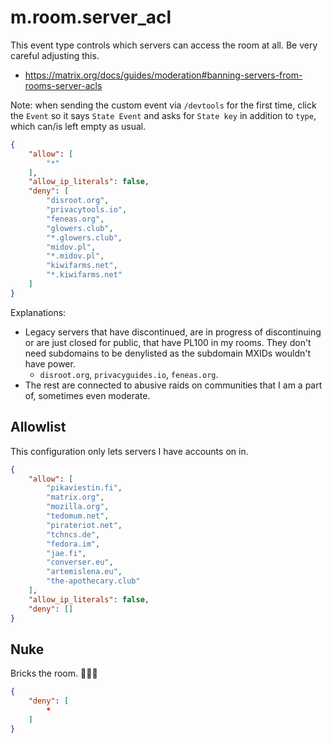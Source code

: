 # m.room.server_acl

This event type controls which servers can access the room at all. Be very careful
adjusting this.

* https://matrix.org/docs/guides/moderation#banning-servers-from-rooms-server-acls

Note: when sending the custom event via `/devtools` for the first time, click
the `Event` so it says `State Event` and asks for `State key` in addition to `type`,
which can/is left empty as usual.

```json
{
	"allow": [
		"*"
	],
	"allow_ip_literals": false,
	"deny": [
		"disroot.org",
		"privacytools.io",
		"feneas.org",
		"glowers.club",
		"*.glowers.club",
		"midov.pl",
		"*.midov.pl",
		"kiwifarms.net",
		"*.kiwifarms.net"
	]
}
```

Explanations:

* Legacy servers that have discontinued, are in progress of discontinuing or
  are just closed for public, that have PL100 in my rooms. They don't need subdomains
  to be denylisted as the subdomain MXIDs wouldn't have power.
  * `disroot.org`, `privacyguides.io`, `feneas.org`.
* The rest are connected to abusive raids on communities that I am a part of,
  sometimes even moderate.

## Allowlist

This configuration only lets servers I have accounts on in.

```json
{
	"allow": [
		"pikaviestin.fi",
		"matrix.org",
		"mozilla.org",
		"tedomum.net",
		"pirateriot.net",
		"tchncs.de",
		"fedora.im",
		"jae.fi",
		"converser.eu",
		"artemislena.eu",
		"the-apothecary.club"
	],
	"allow_ip_literals": false,
	"deny": []
}
```

## Nuke

Bricks the room. :tada::tada::tada:

```json
{
	"deny": [
		*
	]
}
```
